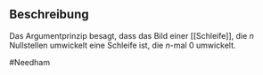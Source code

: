 ## Beschreibung
Das Argumentprinzip besagt, dass das Bild einer [[Schleife]], die $n$ Nullstellen umwickelt eine Schleife ist, die $n$-mal $0$ umwickelt. 

#Needham 